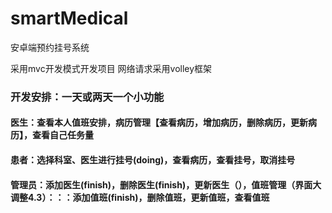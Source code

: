 # smartMedical
安卓端预约挂号系统

采用mvc开发模式开发项目
网络请求采用volley框架


### 开发安排：一天或两天一个小功能
#### 医生：查看本人值班安排，病历管理【查看病历，增加病历，删除病历，更新病历】，查看自己任务量
#### 患者：选择科室、医生进行挂号(doing)，查看病历，查看挂号，取消挂号
#### 管理员：添加医生(finish)，删除医生(finish)，更新医生（），值班管理（界面大调整4.3）：：：添加值班(finish)，删除值班，更新值班，查看值班


